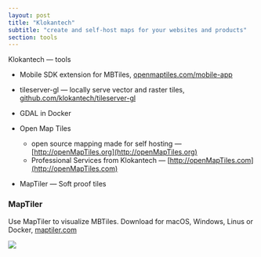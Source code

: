 ```yaml
---
layout: post
title: "Klokantech"
subtitle: "create and self-host maps for your websites and products"
section: tools
---
```


Klokantech — tools

* Mobile SDK extension for MBTiles, [openmaptiles.com/mobile-app](https://openmaptiles.com/mobile-app/)

* tileserver-gl — locally serve vector
and raster tiles, [github.com/klokantech/tileserver-gl](https://github.com/klokantech/tileserver-gl)
* GDAL in Docker
* Open Map Tiles
  * open source mapping made for self hosting — [http://openMapTiles.org](http://openMapTiles.org)
  * Professional Services from Klokantech — [http://openMapTiles.com](http://openMapTiles.com)  
* MapTiler — Soft proof tiles

### MapTiler

Use MapTiler to visualize MBTiles.  Download for macOS, Windows, Linus or Docker, [maptiler.com](https://www.maptiler.com/download/)

![](https://www.maptiler.com/desktop/img/overview/getting-started-with-maptiler.png)
